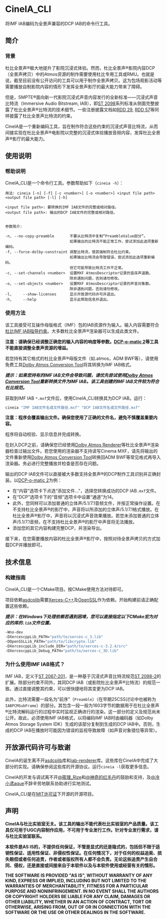 # CineIA_CLI
将IMF IAB编码为全景声兼容的DCP IAB的命令行工具。

## 简介

### 背景
杜比全景声®极大地提升了影院沉浸式体验。然而，杜比全景声®影院内容DCP（全景声拷贝）中的Atmos资源的制作需要使用杜比专用工具或RMU。也就是说，截至目前没有公开访问的工具可以用于制作全景声拷贝。这为包场观影活动等需要播放自制影院内容的情形下发挥全景声影厅的最大能力带来了障碍。

但是，SMPTE®面向新一代影院沉浸式声音内容发行的全新标准——沉浸式声音比特流（Immersive Audio Bitstream, IAB），即[ST 2098](https://doi.org/10.5594/SMPTE.ST2098-2.2019)系列标准从侧面完整披露了杜比全景声®比特流的技术细节。一些注册披露文档如[RDD 29](https://doi.org/10.5594/SMPTE.RDD29.2019), [RDD 57](https://doi.org/10.5594/SMPTE.RDD57.2021)等同样披露了杜比全景声比特流的约束。

CineIA是一个重新编码工具，旨在制作符合这些约束的沉浸式声音比特流，从而间接实现在杜比全景声®电影院以完整的沉浸式体验播放音频内容，发挥杜比全景声®影厅的最大能力。

## 使用说明

### 帮助说明
CineIA_CLI是一个命令行工具。参数帮助如下（```cineia -h```）：

```
用法: cineia [-n] [-f] [-c <number>] [-o <number>] <input file path> <output file path> [-l] [-h]

<input file path>: 要转换的IMF IAB文件的完整或相对路径。
<output file path>: 输出的DCP IAB文件的完整或相对路径。


参数简介:

-n, --no-copy-preamble       不要从比特流中复制“PreambleValue部分”。
                             如果输出的比特流不能正常工作，尝试添加此选项重新编码。
-f, --force-dolby-constraint 调整比特流，使其强制符合杜比约束。
                             如果输出比特流会导致错误，尝试添加此选项重新编码。
                             但它可能导致比特流工作不正常。
-c, --set-channels <number>  设置MXF AtmosDescriptor记录的音床声道数。
                             除非遇到问题，否则请勿修改。
-o, --set-objects <number>   设置MXF AtmosDescriptor记录的声音对象数。
                             除非遇到问题，否则请勿修改。
-l,     --show-licenses      显示开放源代码许可并退出。
-h,     --help               显示此帮助信息并退出。
```

### 使用方法
该工具接受可互操作母版格式（IMF）包的IAB资源作为输入。输入内容需要符合[杜比IMF IAB指导约束](https://professionalsupport.dolby.com/s/article/Dolby-Atmos-IMF-IAB-interoperability-guidelines?language=en_US)。大多数杜比全景声®渲染器可以生成此类文件。

**注意：请确保已经调整正确您的输入内容的响度等参数。[DCP-o-matic 2](https://dcpomatic.com/)等工具不能直接调整全景声资源的增益。**

若您持有其它格式的杜比全景声®母版文件（如.atmos，ADM BWF等），请使用免费工具[Dolby Atmos Conversion Tool](https://professional.dolby.com/product/dolby-atmos-content-creation/dolby-atmos-conversion-tool/)将其转换为IMF IAB格式。

***提示：如果您持有的IMF IAB文件会导致问题，请优先尝试使用[Dolby Atmos Conversion Tool](https://professional.dolby.com/product/dolby-atmos-content-creation/dolby-atmos-conversion-tool/)重新转换文件为IMF IAB。该工具创建的IMF IAB文件较为符合杜比规范。***

获取到IMF IAB ```*.mxf```文件后，使用CineIA_CLI转换其为DCP IAB。运行：

```sh
cineia "IMF IAB文件名或文件路径.mxf" "DCP IAB文件名或文件路径.mxf"
```

**注意：程序会覆盖输出文件。确保您使用了正确的文件名，避免不慎覆盖重要内容。**

程序将自动校验、显示信息并完成转换。

在封入DCP之前，请确保您已经使用[Dolby Atmos Renderer](https://professional.dolby.com/product/dolby-atmos-content-creation/dolby-atmos-renderer/)等杜比全景声®渲染器检查过输出文件。若您使用的渲染器不支持读写Cinema MXF，请先将输出的文件重新使用[Dolby Atmos Conversion Tool](https://professional.dolby.com/product/dolby-atmos-content-creation/dolby-atmos-conversion-tool/)转换回ADM BWF等常见格式再导入渲染器。务必进行完整播放并检查是否存在问题。

输出的DCP IAB文件可以直接被大多数支持全景声®的DCP制作工具识别并正确封装。以[DCP-o-matic 2](https://dcpomatic.com/)为例：

- 在“内容”选项卡下点选“添加文件...”，选择您转换成功的DCP IAB```.mxf```文件。
- 在“DCP”选项卡下的“音频”选项卡中设置“通道”为14。
- 此外，您同样可以添加普通的立体声/5.1/7.1音频文件，并按正常操作设置。在不支持杜比全景声®的影厅中，声音将以所添加的立体声/5.1/7.1格式播放。在杜比全景声®影厅中，声音将以沉浸式声音效果播放。若您未添加普通的立体声/5.1/7.1音频，在不支持杜比全景声®的影厅中声音将无法播放。
- 添加您的其它内容构建完整DCP，并渲染导出。

接下来，在您需要播放内容的杜比全景声®影厅中，按照对待全景声拷贝的方式加载DCP并播放即可。

## 技术信息

### 构建指南

CineIA_CLI是一个CMake项目。按CMake使用方法对待即可。

项目依赖[asdcplib](https://github.com/cinecert/asdcplib)需要[Xerces-C++](https://xerces.apache.org/xerces-c/)及[OpenSSL](https://www.openssl.org/)作为依赖。开始构建前请正确配置这些依赖。

***提示：在Windows下处理依赖若遇到困难，您可以直接指定以下CMake宏为对应的库的```.lib```文件位置。***

```sh
-Wno-dev
-DXercescppLib_PATH="path/to/xerces-c_3.lib"
-DOpenSSLLib_PATH="path/to/libcrypto.lib"
-DXercescppLib_include_DIR="path/to/xerces-c-3.2.4/src"
-DXercescppLib_Debug_PATH="path/to/xerces-c_3D.lib"
```

### 为什么使用IMF IAB格式？
IMF IAB，定义于[ST 2067-201](https://doi.org/10.5594/SMPTE.ST2067-201.2019)，是一种基于沉浸式声音比特流规范[ST 2098-2](https://doi.org/10.5594/SMPTE.ST2098-2.2019)的扩展。除部分约束不同外，其同DCP IAB（或影院杜比全景声®比特流）的规范一致。通过直接调整其约束，可以很快捷地将其变更为DCP IAB。

此外，比特流需要一段名为“前序”（```Preamble```）（在早期25CSS讨论中也被称为```IABPCMSubFrame```）的部分。其包含一段一般为1603字节的数据用于在杜比全景声®比特流解码运行的过程中实时监视正确进行的渲染。这一部分的定义及规范尚未公开。故此，必须使用IMF IAB格式，以将编码IMF IAB时由编码器（如Dolby Atmos Storage System IDK）生成的该部分复制到生成的DCP IAB中。否则，生成的DCP IAB在播放时可能因为错误的监视导致故障（如声音对象错位等异常）。

## 开放源代码许可与致谢
CineIA的诞生离不开[asdcplib](https://github.com/cinecert/asdcplib)库和[iab-renderer](https://github.com/DTSProAudio/iab-renderer)库。这些库在CineIA中完成了大部分的实现。请确保参阅这些库的开源协议。运行```cineia -l```获取更多信息。

CineIA的开发与调试离不开[@筱理_Rize](https://space.bilibili.com/3848521/)和[@神奇的红毛丹](https://space.bilibili.com/364856318)的鼓励和支持，及[@冷小鸢aque](https://space.bilibili.com/27063907)不辞辛劳地联系协助进行实地测试。

CineIA_CLI是在[MIT许可证](https://opensource.org/license/mit/)下开源的开源项目。

## 声明
**CineIA与杜比实验室无关。该工具的输出不能代表杜比实验室的产品质量。该工具仅可用于UGC内容制作应用，不可用于专业发行工作。针对专业发行需求，请与杜比实验室联系。**

**本软件是AS IS的，不提供任何保证，不管是显式的还是隐式的，包括但不限于适销性保证、适用性保证、非侵权性保证。在任何情况下，对于任何的权益追索、损失赔偿或者任何追责，作者或者版权所有人都不会负责。无论这些追责产生自合同、侵权，还是直接或间接来自于本软件以及与本软件使用或经营有关的情形。**

**THE SOFTWARE IS PROVIDED "AS IS", WITHOUT WARRANTY OF ANY KIND, EXPRESS
OR IMPLIED, INCLUDING BUT NOT LIMITED TO THE WARRANTIES OF MERCHANTABILITY,
FITNESS FOR A PARTICULAR PURPOSE AND NONINFRINGEMENT. IN NO EVENT SHALL THE
AUTHORS OR COPYRIGHT HOLDERS BE LIABLE FOR ANY CLAIM, DAMAGES OR OTHER
LIABILITY, WHETHER IN AN ACTION OF CONTRACT, TORT OR OTHERWISE, ARISING FROM,
OUT OF OR IN CONNECTION WITH THE SOFTWARE OR THE USE OR OTHER DEALINGS IN THE
SOFTWARE.**